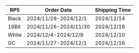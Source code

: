 |**RP5**|   **Order Date**    |**Shipping Time**|
|-------|---------------------|-----------------|
| Black |2024/11/29-2024/12/1 |   2024/12/14    |
| 16Bit |2024/11/26-2024/11/30|   2024/12/16    |
| White | 2024/12/4-2024/12/9 |   2024/12/10    |
|  GC   |2024/11/27-2024/12/1 |   2024/12/16    |
